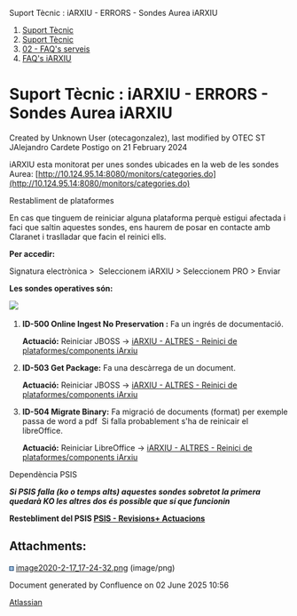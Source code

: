 Suport Tècnic : iARXIU - ERRORS - Sondes Aurea iARXIU  

1.  [Suport Tècnic](index.html)
2.  [Suport Tècnic](13893782.html)
3.  [02 - FAQ's serveis](26313393.html)
4.  [FAQ's iARXIU](30869028.html)

Suport Tècnic : iARXIU - ERRORS - Sondes Aurea iARXIU
=====================================================

Created by Unknown User (otecagonzalez), last modified by OTEC ST JAlejandro Cardete Postigo on 21 February 2024

iARXIU esta monitorat per unes sondes ubicades en la web de les sondes Aurea: [http://10.124.95.14:8080/monitors/categories.do](http://10.124.95.14:8080/monitors/categories.do)

Restabliment de plataformes

En cas que tinguem de reiniciar alguna plataforma perquè estigui afectada i faci que saltin aquestes sondes, ens haurem de posar en contacte amb Claranet i traslladar que facin el reinici ells.

  

**Per accedir:** 

Signatura electrònica >  Seleccionem iARXIU > Seleccionem PRO > Enviar

  

**Les sondes operatives són:** 

**![](attachments/34505103/34505107.png)**

1.  **ID-500 Online Ingest No Preservation :** Fa un ingrés de documentació.  
      
    **Actuació:** Reiniciar JBOSS → [iARXIU - ALTRES - Reinici de plataformes/components iArxiu](34505145.html)  
      
    
2.  **ID-503 Get Package:** Fa una descàrrega de un document.  
      
    **Actuació:** Reiniciar JBOSS → [iARXIU - ALTRES - Reinici de plataformes/components iArxiu](34505145.html)  
      
    

1.  **ID-504 Migrate Binary:** Fa migració de documents (format) per exemple passa de word a pdf  Si falla probablement s'ha de reinicair el libreOffice.   
      
    **Actuació:** Reiniciar LibreOffice → [iARXIU - ALTRES - Reinici de plataformes/components iArxiu](34505145.html)  
      
    

  

Dependència PSIS

_**Si PSIS falla (ko o temps alts) aquestes sondes sobretot la primera quedarà KO les altres dos és possible que sí que funcionin**_ 

**Restebliment del PSIS [PSIS - Revisions+ Actuacions](/pages/createpage.action?spaceKey=SII&title=PSIS+-+Revisions%2B+Actuacions&linkCreation=true&fromPageId=34505103)**

Attachments:
------------

![](images/icons/bullet_blue.gif) [image2020-2-17\_17-24-32.png](attachments/34505103/34505107.png) (image/png)  

Document generated by Confluence on 02 June 2025 10:56

[Atlassian](http://www.atlassian.com/)